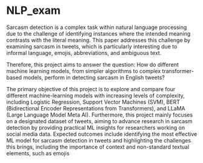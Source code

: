 # NLP_exam

Sarcasm detection is a complex task within natural language processing due to the challenge of identifying
instances where the intended meaning contrasts with the literal meaning. This paper addresses this
challenge by examining sarcasm in tweets, which is particularly interesting due to informal language,
emojis, abbreviations, and ambiguous text.

Therefore, this project aims to answer the question: How do different machine learning models, from
simpler algorithms to complex transformer-based models, perform in detecting sarcasm in English
tweets?

The primary objective of this project is to explore and compare four different machine-learning models
with increasing levels of complexity, including Logistic Regression, Support Vector Machines (SVM), BERT
(Bidirectional Encoder Representations from Transformers), and LLaMA (Large Language Model Meta AI).
Furthermore, this project mainly focuses on a designated dataset of tweets, aiming to advance research in
sarcasm detection by providing practical ML insights for researchers working on social media data.
Expected outcomes include identifying the most effective ML model for sarcasm detection in tweets and
highlighting the challenges this brings, including the importance of context and non-standard textual
elements, such as emojis
